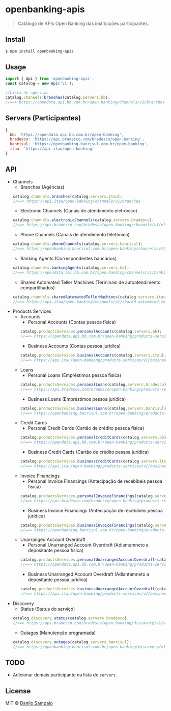 # openbanking-apis
> Catálogo de APIs Open Banking das instituições participantes.

## Install

```sh
$ npm install openbanking-apis
```

## Usage

```js
import { Api } from 'openbanking-apis';
const catalog = new Api('v1');

//Lista de agências
catalog.channels.branches(catalog.servers.bb);
//==> https://opendata.api.bb.com.br/open-banking/channels/v1/branches
```

## Servers (Participantes)

```js
{
  bb: 'https://opendata.api.bb.com.br/open-banking',
  bradesco: 'https://api.bradesco.com/bradesco/open-banking',
  banrisul: 'https://openbanking.banrisul.com.br/open-banking',
  itau: 'https://api.itau/open-banking'
}
```

## API

- Channels
    - Branches (Agências)
    ```js
    catalog.channels.branches(catalog.servers.itau);
    //==> https://api.itau/open-banking/channels/v1/branches
    ```
    - Electronic Channels (Canais de atendimento eletrônico)
    ```js
    catalog.channels.electronicChannels(catalog.servers.bradesco);
    //==> https://api.bradesco.com/bradesco/open-banking/channels/v1/electronic-channels
    ```
    - Phone Channels (Canais de atendimento telefônico)
    ```js
    catalog.channels.phoneChannels(catalog.servers.banrisul);
    //==> https://openbanking.banrisul.com.br/open-banking/channels/v1/phone-channels
    ```
    - Banking Agents (Correspondentes bancários)
    ```js
    catalog.channels.bankingAgents(catalog.servers.bb);
    //==> https://opendata.api.bb.com.br/open-banking/channels/v1/banking-agents
    ```
    - Shared Automated Teller Machines (Terminais de autoatendimento compartilhados)
    ```js
    catalog.channels.sharedAutomatedTellerMachines(catalog.servers.itau);
    //==> https://api.itau/open-banking/channels/v1/shared-automated-teller-machines
    ```
- Products Services
    - Accounts
      - Personal Accounts (Contas pessoa física)
      ```js
      catalog.productsServices.personalAccounts(catalog.servers.bb);
      //==> https://opendata.api.bb.com.br/open-banking/products-services/v1/personal-accounts
      ```
      - Business Accounts (Contas pessoa jurídica)
      ```js
      catalog.productsServices.businessAccounts(catalog.servers.itau);
      //==> https://api.itau/open-banking/products-services/v1/business-accounts
      ```
    - Loans
      - Personal Loans (Empréstimos pessoa física)
      ```js
      catalog.productsServices.personalLoans(catalog.servers.bradesco);
      //==> https://api.bradesco.com/bradesco/open-banking/products-services/v1/personal-loans
      ```
      - Business Loans (Empréstimos pessoa jurídica)
      ```js
      catalog.productsServices.businessLoans(catalog.servers.banrisul);
      //==> https://openbanking.banrisul.com.br/open-banking/products-services/v1/business-loans
      ```
    - Credit Cards
      - Personal Credit Cards (Cartão de crédito pessoa física)
      ```js
      catalog.productsServices.personalCreditCards(catalog.servers.bb);
      //==> https://opendata.api.bb.com.br/open-banking/products-services/v1/personal-credit-cards
      ```
      - Business Credit Cards (Cartão de crédito pessoa jurídica)
      ```js
      catalog.productsServices.businessCreditCards(catalog.servers.itau);
      //==> https://api.itau/open-banking/products-services/v1/business-credit-cards
      ```
    - Invoice Financings
      - Personal Invoice Financings (Antecipação de recebíbeis pessoa fisica)
      ```js
      catalog.productsServices.personalInvoiceFinancings(catalog.servers.bradesco);
      //==> https://api.bradesco.com/bradesco/open-banking/products-services/v1/personal-invoice-financings
      ```
      - Business Invoice Financings (Antecipação de recebíbeis pessoa juridica)
      ```js
      catalog.productsServices.businessInvoiceFinancings(catalog.servers.banrisul);
      //==> https://openbanking.banrisul.com.br/open-banking/products-services/v1/business-invoice-financings
      ```
    - Unarranged Account Overdraft
      - Personal Unarranged Account Overdraft (Adiantamneto a depositante pessoa física)
      ```js
      catalog.productsServices.personalUnarrangedAccountOverdraft(catalog.servers.bb);
      //==> https://opendata.api.bb.com.br/open-banking/products-services/v1/personal-unarranged-account-overdraft
      ```
      - Business Unarranged Account Overdraft (Adiantamneto a depositante pessoa jurídica)
      ```js
      catalog.productsServices.businessUnarrangedAccountOverdraft(catalog.servers.itau);
      //==> https://api.itau/open-banking/products-services/v1/business-unarranged-account-overdraft
      ```
- Discovery
    - Status (Status do serviço)
    ```js
    catalog.discovery.status(catalog.servers.bradesco);
    //==> https://api.bradesco.com/bradesco/open-banking/discovery/v1/status
    ```
    - Outages (Manutenção programada)
    ```js
    catalog.discovery.outages(catalog.servers.banrisul);
    //==> https://openbanking.banrisul.com.br/open-banking/discovery/v1/outages
    ```

## TODO
- Adicionar demais participante na lista de `servers`.

## License

MIT © [Danilo Sampaio](http://github.org/danilosampaio)